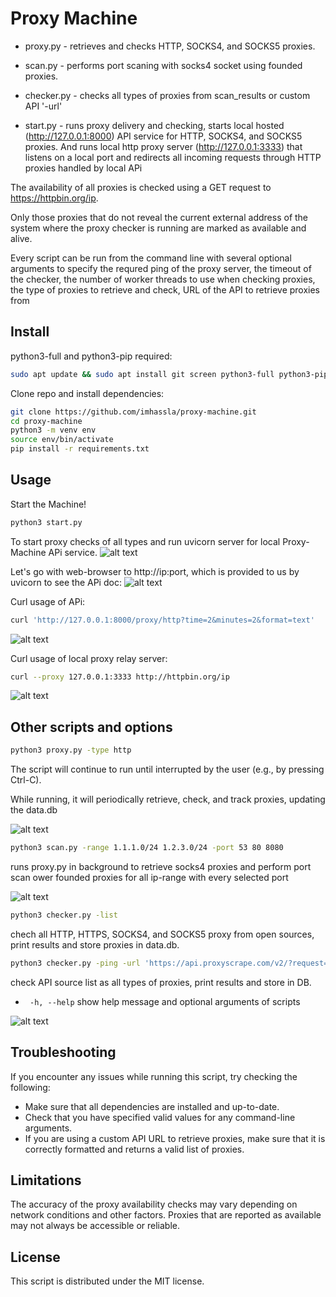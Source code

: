 # Proxy Machine

- proxy.py - retrieves and checks HTTP, SOCKS4, and SOCKS5 proxies.

- scan.py - performs port scaning with socks4 socket using founded proxies.

- checker.py - checks all types of proxies from scan_results or custom API '-url'

- start.py - runs proxy delivery and checking, starts local hosted (http://127.0.0.1:8000) API service for HTTP, SOCKS4, and SOCKS5 proxies.
  And runs local http proxy server (http://127.0.0.1:3333) that listens on a local port and redirects all incoming requests through HTTP proxies handled by local APi


The availability of all proxies is checked using a GET request to https://httpbin.org/ip. 

Only those proxies that do not reveal the current external address of the system where the proxy checker is running are marked as available and alive.

Every script can be run from the command line with several optional arguments to specify the requred ping of the proxy server, the timeout of the checker, the number of worker threads to use when checking proxies, the type of proxies to retrieve and check, URL of the API to retrieve proxies from   

## Install
python3-full and python3-pip required:
```bash
sudo apt update && sudo apt install git screen python3-full python3-pip -y
```
  
Clone repo and install dependencies:
```bash
git clone https://github.com/imhassla/proxy-machine.git
cd proxy-machine
python3 -m venv env
source env/bin/activate
pip install -r requirements.txt
```


## Usage
Start the Machine!
```bash
python3 start.py
```
To start proxy checks of all types and run uvicorn server for local Proxy-Machine APi service.
![alt text](https://github.com/imhassla/proxy-machine/blob/main/img/api-start.png)

Let's go with web-browser to http://ip:port, which is provided to us by uvicorn to see the APi doc:
![alt text](https://github.com/imhassla/proxy-machine/blob/main/img/api-doc.png)

Curl usage of APi:
```bash
curl 'http://127.0.0.1:8000/proxy/http?time=2&minutes=2&format=text'
```
![alt text](https://github.com/imhassla/proxy-machine/blob/main/img/api-demo.png)

Curl usage of local proxy relay server:
```bash
curl --proxy 127.0.0.1:3333 http://httpbin.org/ip
```
![alt text](https://github.com/imhassla/proxy-machine/blob/main/img/http-proxy-relay.png)

## Other scripts and options
```bash
python3 proxy.py -type http
```

The script will continue to run until interrupted by the user (e.g., by pressing Ctrl-C). 

While running, it will periodically retrieve, check, and track proxies, updating the data.db 

![alt text](https://github.com/imhassla/proxy-machine/blob/main/img/demo_machine.png)

```bash
python3 scan.py -range 1.1.1.0/24 1.2.3.0/24 -port 53 80 8080
```
runs proxy.py in background to retrieve socks4 proxies and perform port scan ower founded proxies for all ip-range with every selected port

![alt text](https://github.com/imhassla/proxy-machine/blob/main/img/demo_scan.png)

```bash
python3 checker.py -list
```
chech all HTTP, HTTPS, SOCKS4, and SOCKS5 proxy from open sources, print results and store proxies in data.db.


```bash
python3 checker.py -ping -url 'https://api.proxyscrape.com/v2/?request=displayproxies&protocol=all&timeout=300'
```
check API source list as all types of proxies, print results and store in DB.
- `  -h, --help `           show help message and optional arguments of scripts

![alt text](https://github.com/imhassla/proxy-machine/blob/main/img/demo_checker.png)

## Troubleshooting

If you encounter any issues while running this script, try checking the following:

- Make sure that all dependencies are installed and up-to-date.
- Check that you have specified valid values for any command-line arguments.
- If you are using a custom API URL to retrieve proxies, make sure that it is correctly formatted and returns a valid list of proxies.

## Limitations

The accuracy of the proxy availability checks may vary depending on network conditions and other factors. Proxies that are reported as available may not always be accessible or reliable.

## License

This script is distributed under the MIT license. 
